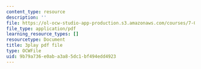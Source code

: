 ```yaml
---
content_type: resource
description: ''
file: https://ol-ocw-studio-app-production.s3.amazonaws.com/courses/7-01sc-fundamentals-of-biology-fall-2011/9b79a736e0aba3a85dc1bf494edd4923_qY0ixUWJx0g.pdf
file_type: application/pdf
learning_resource_types: []
resourcetype: Document
title: 3play pdf file
type: OCWFile
uid: 9b79a736-e0ab-a3a8-5dc1-bf494edd4923
---
```

